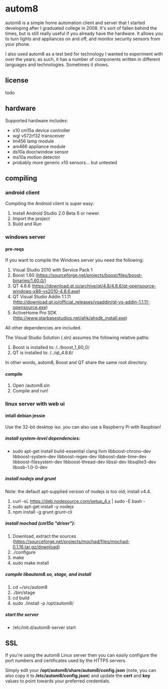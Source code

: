 # autom8

autom8 is a simple home automation client and server that I started developing after I graduated college in 2008. It's sort of fallen behind the times, but is still really useful if you already have the hardware. It allows you to turn lights and appliances on and off, and monitor security sensors from your phone.

I also used autom8 as a test bed for technology I wanted to experiment with over the years; as such, it has a number of components written in different languages and technologies. Sometimes it shows.

## license

todo

## hardware

Supported hardware includes:
* x10 cm15a device controller
* wgl v572rf32 transceiver
* lm456 lamp module
* am466 appliance module
* ds10a door/window sensor
* ms10a motion detector
* probably more generic x10 sensors... but untested

## compiling

### android client

Compiling the Android client is super easy:
1. Install Android Studio 2.0 Beta 6 or newer.
2. Import the project
3. Build and Run

### windows server

#### pre-reqs
If you want to compile the Windows server you need the following:

1. Visual Studio 2010 with Service Pack 1
2. Boost 1.60 (https://sourceforge.net/projects/boost/files/boost-binaries/1.60.0/)
3. QT 4.8.6 (https://download.qt.io/archive/qt/4.8/4.8.6/qt-opensource-windows-x86-vs2010-4.8.6.exe)
4. QT Visual Studio Addin 1.1.11 (http://download.qt.io/official_releases/vsaddin/qt-vs-addin-1.1.11-opensource.exe)
4. ActiveHome Pro SDK (http://www.starbasestudios.net/ahk/ahsdk_install.exe)

All other dependencies are included.

The Visual Studio Solution (.sln) assumes the following relative paths:

1. Boost is installed to: <autom8-src>/../boost_1_60_0/
2. QT is installed to: <autom8-src>/../qt_4.8.6/

In other words, autom8, Boost and QT share the same root directory.

#### compile

1. Open <autom8-src>/autom8.sln
2. Compile and run!

### linux server with web ui

#### intall debian jessie

Use the 32-bit desktop iso. you can also use a Raspberry Pi with Raspbian!

##### install system-level dependencies:

* sudo apt-get install build-essential clang llvm libboost-chrono-dev libboost-system-dev libboost-regex-dev libboost-date-time-dev libboost-filesystem-dev libboost-thread-dev libssl-dev libsqlite3-dev libusb-1.0-0-dev

##### install nodejs and grunt

Note: the default apt-supplied version of nodejs is too old; install v4.4.

1. curl -sL https://deb.nodesource.com/setup_4.x | sudo -E bash -
2. sudo apt-get install -y nodejs
3. npm install -g grunt grunt-cli

##### install mochad (cm15a "driver"):

1. Download, extract the sources (https://sourceforge.net/projects/mochad/files/mochad-0.1.16.tar.gz/download)
2. ./configure
3. make
4. sudo make install

##### compile libautom8.so, stage, and install

1. cd ~/src/autom8
2. ./bin/stage
3. cd build
4. sudo ./install -p /opt/autom8/

##### start the server

* /etc/init.d/autom8-server start

## SSL

If you're using the autom8 Linux server then you can easily configure the port numbers and certificates used by the HTTPS servers.

Simply edit your **/opt/autom8/share/autom8/config.json** (note, you can also copy it to **/etc/autom8/config.json**) and update the **cert** and **key** values to point towards your preferred credentials.
